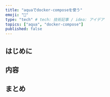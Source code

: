 ```yaml
---
title: "aquaでdocker-composeを使う"
emoji: "🔔"
type: "tech" # tech: 技術記事 / idea: アイデア
topics: ["aqua", "docker-compose"]
published: false
---
```

## はじめに

## 内容

## まとめ
